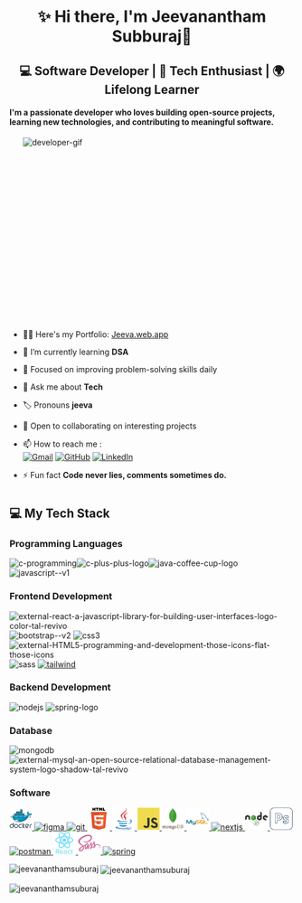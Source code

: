 <h1 align="center">✨ Hi there, I'm Jeevanantham Subburaj👋  </h1>
<h2 align="center">💻 Software Developer | 🚀 Tech Enthusiast | 🌍 Lifelong Learner</h2>

<h4>I'm a passionate developer who loves building open-source projects, learning new technologies, and contributing to meaningful software.  </h4>

 <img  align="right" src="https://i.pinimg.com/originals/66/83/3e/66833e07d6fb9eb5d724e47d0c814285.gif" alt="developer-gif" height="340" width="480"  /> 
 
- 👨‍💻 Here's my Portfolio: [Jeeva.web.app](https://johndoe.dev)
- 🌱 I’m currently learning **DSA**
- 🎯 Focused on improving problem-solving skills daily
- 💬 Ask me about **Tech**
- 🏷️ Pronouns  **jeeva**
- 🤝 Open to collaborating on interesting projects
- 📫 How to reach me :<br>
[![Gmail](https://img.shields.io/badge/Gmail-D14836?style=for-the-badge&logo=gmail&logoColor=white)](mailto:youremail@gmail.com)     [![GitHub](https://img.shields.io/badge/GitHub-181717?style=for-the-badge&logo=github&logoColor=white)](https://github.com/yourusername)     [![LinkedIn](https://img.shields.io/badge/LinkedIn-0077B5?style=for-the-badge&logo=linkedin&logoColor=white)](https://linkedin.com/in/yourprofile)

- ⚡ Fun fact **Code never lies, comments sometimes do.**
<h1></h1>

<h2 align="left">💻 My Tech Stack</h2>

<h3>Programming Languages</h3>
<p align="left">
<img width="50" height="50" src="https://img.icons8.com/color/100/c-programming.png" alt="c-programming"/><img width="50" height="50" src="https://img.icons8.com/nolan/96/c-plus-plus-logo.png" alt="c-plus-plus-logo"/><img width="50" height="50" src="https://img.icons8.com/3d-fluency/94/java-coffee-cup-logo.png" alt="java-coffee-cup-logo"/><img width="50" height="50" src="https://img.icons8.com/color/96/javascript--v1.png" alt="javascript--v1"/></p>
<h3>Frontend Development</h3>
<p align="left">
<img width="45" height="45" src="https://img.icons8.com/external-tal-revivo-color-tal-revivo/96/external-react-a-javascript-library-for-building-user-interfaces-logo-color-tal-revivo.png" alt="external-react-a-javascript-library-for-building-user-interfaces-logo-color-tal-revivo"/>


<img width="50" height="50" src="https://img.icons8.com/color/96/bootstrap--v2.png" alt="bootstrap--v2"/>

<img width="50" height="50" src="https://img.icons8.com/color/96/css3.png" alt="css3"/>

<img width="40" height="40" src="https://img.icons8.com/external-those-icons-flat-those-icons/96/external-HTML5-programming-and-development-those-icons-flat-those-icons.png" alt="external-HTML5-programming-and-development-those-icons-flat-those-icons"/>

<img width="50" height="50" src="https://img.icons8.com/color/96/sass.png" alt="sass"/>
<a href="https://tailwindcss.com/" target="_blank" rel="noreferrer"> <img src="https://www.vectorlogo.zone/logos/tailwindcss/tailwindcss-icon.svg" alt="tailwind" width="40" height="40"/> </a> 
 
</p>

<h3>Backend Development</h3>
<p align="left">

<img width="50" height="50" src="https://img.icons8.com/color/96/nodejs.png" alt="nodejs"/>
<img width="40" height="40" src="https://img.icons8.com/color/96/spring-logo.png" alt="spring-logo"/>

</p>

<h3>Database</h3>
<p align="left">
<img width="50" height="50" src="https://img.icons8.com/color/96/mongodb.png" alt="mongodb"/>

<img width="50" height="50" src="https://img.icons8.com/external-tal-revivo-shadow-tal-revivo/96/external-mysql-an-open-source-relational-database-management-system-logo-shadow-tal-revivo.png" alt="external-mysql-an-open-source-relational-database-management-system-logo-shadow-tal-revivo"/>
 
</p>

<h3>Software</h3>
<p align="left">

 
</p>














<p align="left">  <a href="https://www.docker.com/" target="_blank" rel="noreferrer"> <img src="https://raw.githubusercontent.com/devicons/devicon/master/icons/docker/docker-original-wordmark.svg" alt="docker" width="40" height="40"/> </a> <a href="https://www.figma.com/" target="_blank" rel="noreferrer"> <img src="https://www.vectorlogo.zone/logos/figma/figma-icon.svg" alt="figma" width="40" height="40"/> </a> <a href="https://git-scm.com/" target="_blank" rel="noreferrer"> <img src="https://www.vectorlogo.zone/logos/git-scm/git-scm-icon.svg" alt="git" width="40" height="40"/> </a> <a href="https://www.w3.org/html/" target="_blank" rel="noreferrer"> <img src="https://raw.githubusercontent.com/devicons/devicon/master/icons/html5/html5-original-wordmark.svg" alt="html5" width="40" height="40"/> </a> <a href="https://www.java.com" target="_blank" rel="noreferrer"> <img src="https://raw.githubusercontent.com/devicons/devicon/master/icons/java/java-original.svg" alt="java" width="40" height="40"/> </a> <a href="https://developer.mozilla.org/en-US/docs/Web/JavaScript" target="_blank" rel="noreferrer"> <img src="https://raw.githubusercontent.com/devicons/devicon/master/icons/javascript/javascript-original.svg" alt="javascript" width="40" height="40"/> </a> <a href="https://www.mongodb.com/" target="_blank" rel="noreferrer"> <img src="https://raw.githubusercontent.com/devicons/devicon/master/icons/mongodb/mongodb-original-wordmark.svg" alt="mongodb" width="40" height="40"/> </a> <a href="https://www.mysql.com/" target="_blank" rel="noreferrer"> <img src="https://raw.githubusercontent.com/devicons/devicon/master/icons/mysql/mysql-original-wordmark.svg" alt="mysql" width="40" height="40"/> </a> <a href="https://nextjs.org/" target="_blank" rel="noreferrer"> <img src="https://cdn.worldvectorlogo.com/logos/nextjs-2.svg" alt="nextjs" width="40" height="40"/> </a> <a href="https://nodejs.org" target="_blank" rel="noreferrer"> <img src="https://raw.githubusercontent.com/devicons/devicon/master/icons/nodejs/nodejs-original-wordmark.svg" alt="nodejs" width="40" height="40"/> </a> <a href="https://www.photoshop.com/en" target="_blank" rel="noreferrer"> <img src="https://raw.githubusercontent.com/devicons/devicon/master/icons/photoshop/photoshop-line.svg" alt="photoshop" width="40" height="40"/> </a> <a href="https://postman.com" target="_blank" rel="noreferrer"> <img src="https://www.vectorlogo.zone/logos/getpostman/getpostman-icon.svg" alt="postman" width="40" height="40"/> </a> <a href="https://reactjs.org/" target="_blank" rel="noreferrer"> <img src="https://raw.githubusercontent.com/devicons/devicon/master/icons/react/react-original-wordmark.svg" alt="react" width="40" height="40"/> </a> <a href="https://sass-lang.com" target="_blank" rel="noreferrer"> <img src="https://raw.githubusercontent.com/devicons/devicon/master/icons/sass/sass-original.svg" alt="sass" width="40" height="40"/> </a> <a href="https://spring.io/" target="_blank" rel="noreferrer"> <img src="https://www.vectorlogo.zone/logos/springio/springio-icon.svg" alt="spring" width="40" height="40"/> </a> </p>

<p><img align="left" src="https://github-readme-stats.vercel.app/api/top-langs?username=jeevananthamsuburaj&show_icons=true&locale=en&layout=compact" alt="jeevananthamsuburaj" /></p>

<p>&nbsp;<img align="center" src="https://github-readme-stats.vercel.app/api?username=jeevananthamsuburaj&show_icons=true&locale=en" alt="jeevananthamsuburaj" /></p>

<p><img align="center" src="https://github-readme-streak-stats.herokuapp.com/?user=jeevananthamsuburaj&" alt="jeevananthamsuburaj" /></p>

